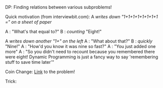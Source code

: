 DP: Finding relations between various subproblems!

Quick motivation (from interviewbit.com):
A *writes down "1+1+1+1+1+1+1+1 =" on a sheet of paper*

A : "What's that equal to?"
B : *counting* "Eight!"

A *writes down another "1+" on the left*
A : "What about that?"
B : *quickly* "Nine!"
A : "How'd you know it was nine so fast?"
A : "You just added one more"
A : "So you didn't need to recount because you remembered there were eight! Dynamic Programming is just a fancy way to say 'remembering stuff to save time later'"

Coin Change: [Link](https://leetcode.com/problems/coin-change/) to the problem!

Trick:
